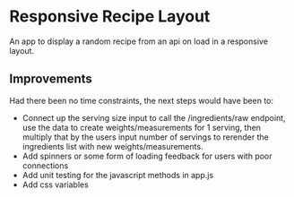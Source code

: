# Responsive Recipe Layout

An app to display a random recipe from an api on load in a responsive layout.

## Improvements

Had there been no time constraints, the next steps would have been to:
- Connect up the serving size input to call the /ingredients/raw endpoint, use the data to create weights/measurements for 1 serving, then multiply that by the users input number of servings to rerender the ingredients list with new weights/measurements. 
- Add spinners or some form of loading feedback for users with poor connections
- Add unit testing for the javascript methods in app.js
- Add css variables
